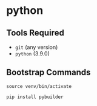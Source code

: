 # python

## Tools Required

* `git` (any version)
* `python` (3.9.0)

## Bootstrap Commands

	source venv/bin/activate

	pip install pybuilder
